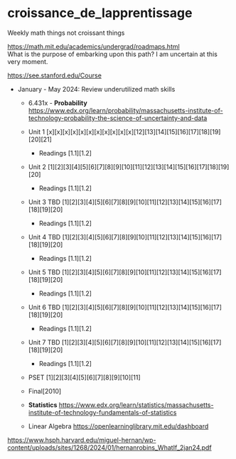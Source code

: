 # croissance_de_lapprentissage
Weekly math things not croissant things  

https://math.mit.edu/academics/undergrad/roadmaps.html  
What is the purpose of embarking upon this path? I am uncertain at this very moment.

https://see.stanford.edu/Course

* January - May 2024: Review underutilized math skills 
  * 6.431x - **Probability** https://www.edx.org/learn/probability/massachusetts-institute-of-technology-probability-the-science-of-uncertainty-and-data
  *  Unit 1 [x][x][x][x][x][x][x][x][x][x][x][12][13][14][15][16][17][18][19][20][21]
     - Readings [1.1][1.2] 
  *  Unit 2 [1][2][3][4][5][6][7][8][9][10][11][12][13][14][15][16][17][18][19][20]
     - Readings [1.1][1.2] 
  *  Unit 3 TBD [1][2][3][4][5][6][7][8][9][10][11][12][13][14][15][16][17][18][19][20] 
     - Readings [1.1][1.2] 
  *  Unit 4 TBD [1][2][3][4][5][6][7][8][9][10][11][12][13][14][15][16][17][18][19][20]
     - Readings [1.1][1.2] 
  *  Unit 5 TBD [1][2][3][4][5][6][7][8][9][10][11][12][13][14][15][16][17][18][19][20]
     - Readings [1.1][1.2] 
  *  Unit 6 TBD [1][2][3][4][5][6][7][8][9][10][11][12][13][14][15][16][17][18][19][20]
     - Readings [1.1][1.2] 
  *  Unit 7 TBD [1][2][3][4][5][6][7][8][9][10][11][12][13][14][15][16][17][18][19][20]
     - Readings [1.1][1.2] 
  *  PSET [1][2][3][4][5][6][7][8][9][10][11]
  *  Final[2010]
 
  * **Statistics** https://www.edx.org/learn/statistics/massachusetts-institute-of-technology-fundamentals-of-statistics
  * Linear Algebra https://openlearninglibrary.mit.edu/dashboard 
 

https://www.hsph.harvard.edu/miguel-hernan/wp-content/uploads/sites/1268/2024/01/hernanrobins_WhatIf_2jan24.pdf
